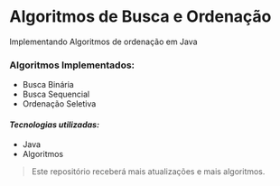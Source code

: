 # Algoritmos de Busca e Ordenação
 Implementando Algoritmos de ordenação em Java

### Algoritmos Implementados:

* Busca Binária
* Busca Sequencial
* Ordenação Seletiva

#### *Tecnologias utilizadas:*

* Java
* Algoritmos

> Este repositório receberá mais atualizações e mais algoritmos.